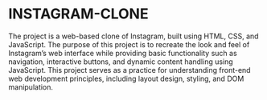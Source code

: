 # INSTAGRAM-CLONE

The project is a web-based clone of Instagram, built using HTML, CSS, and JavaScript. The purpose of this project is to recreate the look and feel of Instagram’s web interface while providing basic functionality such as navigation, interactive buttons, and dynamic content handling using JavaScript. This project serves as a practice for understanding front-end web development principles, including layout design, styling, and DOM manipulation.


